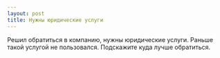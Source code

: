 ```yaml
---
layout: post 
title: Нужны юридические услуги 
--- 
```

Решил обратиться в компанию, нужны юридические услуги. Раньше такой услугой не пользовался. Подскажите куда лучше обратиться.
